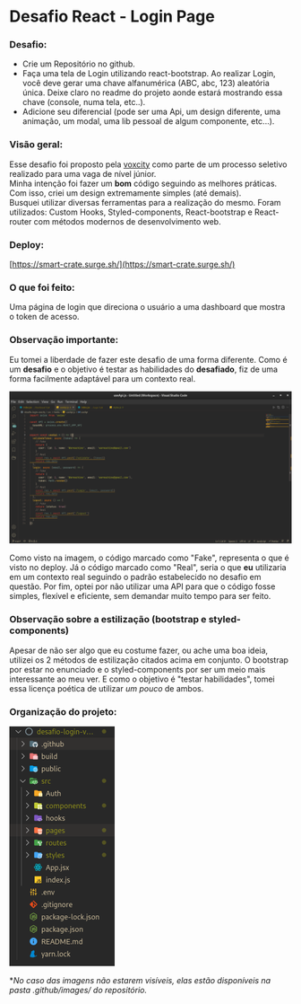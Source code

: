 # Desafio React - Login Page

### Desafio:
- Crie um Repositório no github.
- Faça uma tela de Login utilizando react-bootstrap. Ao realizar Login, você deve gerar uma chave alfanumérica (ABC, abc, 123) aleatória única. Deixe claro no readme do projeto aonde estará mostrando essa chave (console, numa tela, etc..).
- Adicione seu diferencial (pode ser uma Api, um design diferente, uma animação, um modal, uma lib pessoal de algum componente, etc...).

### Visão geral:
Esse desafio foi proposto pela [voxcity](https://www.voxcity.com.br/) como parte de um processo seletivo realizado para uma vaga de nível júnior. <br>
Minha intenção foi fazer um **bom** código seguindo as melhores práticas. Com isso, criei um design extremamente simples (até demais). <br>
Busquei utilizar diversas ferramentas para a realização do mesmo.
Foram utilizados: Custom Hooks, Styled-components, React-bootstrap e React-router com métodos modernos de desenvolvimento web.

### Deploy:
[https://smart-crate.surge.sh/](https://smart-crate.surge.sh/)

### O que foi feito:
Uma página de login que direciona o usuário a uma dashboard que mostra o token de acesso.

### Observação importante:
Eu tomei a liberdade de fazer este desafio de uma forma diferente.
Como é um **desafio** e o objetivo é testar as habilidades do **desafiado**, fiz de uma forma facilmente adaptável para um contexto real.

![Código do exemplo](https://raw.githubusercontent.com/celiojunior0110/desafio-login-voxcity/main/.github/images/api.png?token=GHSAT0AAAAAABTOXM3SIVTICYYOVL6CXMGWYS7ILYA)

Como visto na imagem, o código marcado como "Fake", representa o que é visto no deploy.
Já o código marcado como "Real", seria o que **eu** utilizaria em um contexto real seguindo o padrão estabelecido no desafio em questão.
Por fim, optei por não utilizar uma API para que o código fosse simples, flexível e eficiente, sem demandar muito tempo para ser feito. <br>

### Observação sobre a estilização (bootstrap e styled-components)
Apesar de não ser algo que eu costume fazer, ou ache uma boa ideia, utilizei os 2 métodos de estilização citados acima em conjunto.
O bootstrap por estar no enunciado e o styled-components por ser um meio mais interessante ao meu ver.
E como o objetivo é "testar habilidades", tomei essa licença poética de utilizar _um pouco_ de ambos.

### Organização do projeto:
![Organização do projeto](https://raw.githubusercontent.com/celiojunior0110/desafio-login-voxcity/main/.github/images/arquivos.png?token=GHSAT0AAAAAABTOXM3T6NA4KKLCIL4LJ24KYS7IMRA)

*_No caso das imagens não estarem visíveis, elas estão disponíveis na pasta .github/images/ do repositório._
